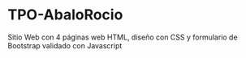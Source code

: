 # TPO-AbaloRocio
Sitio Web con 4 páginas web HTML, diseño con CSS y formulario de Bootstrap validado con Javascript
